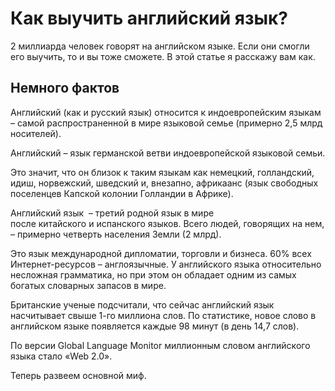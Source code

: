 # Как выучить английский язык?

2 миллиарда человек говорят на английском языке. Если они смогли его выучить, то и вы тоже сможете. В этой статье я расскажу вам как.

## Немного фактов

Английский (как и русский язык) относится к индоевропейским языкам – самой распространенной в мире языковой семье (примерно 2,5 млрд носителей).

Английский – язык германской ветви индоевропейской языковой семьи. 

Это значит, что он близок к таким языкам как немецкий, голландский, идиш, норвежский, шведский и, внезапно, африкаанс (язык свободных поселенцев Капской колонии Голландии в Африке).

Английский язык  – третий родной язык в мире после китайского и испанского языков. Всего людей, говорящих на нем,  – примерно четверть населения Земли (2 млрд).

Это язык международной дипломатии, торговли и бизнеса. 60% всех Интернет-ресурсов  – англоязычные. У английского языка относительно несложная грамматика, но при этом он обладает одним из самых богатых словарных запасов в мире.

Британские ученые подсчитали, что сейчас английский язык насчитывает свыше 1-го миллиона слов. По статистике, новое слово в английском языке появляется каждые 98 минут (в день 14,7 слов).

По версии Global Language Monitor миллионным словом английского языка стало «Web 2.0».

Теперь развеем основной миф.
